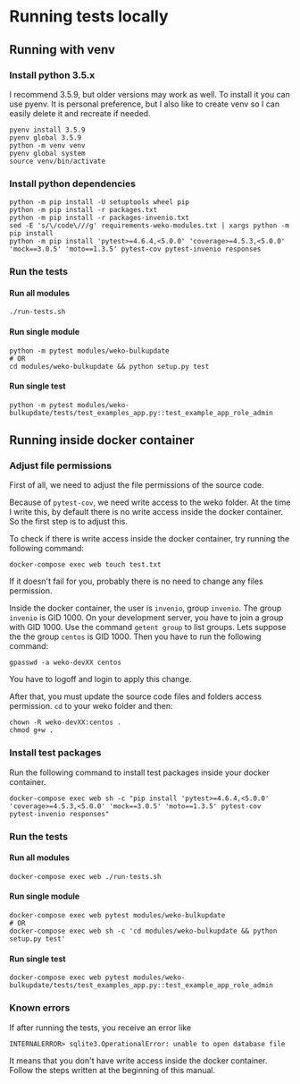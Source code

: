 # Running tests locally

## Running with venv

### Install python 3.5.x

I recommend 3.5.9, but older versions may work as well.
To install it you can use pyenv.
It is personal preference,
but I also like to create venv so I can easily delete it and recreate if needed.

```shell
pyenv install 3.5.9
pyenv global 3.5.9
python -m venv venv
pyenv global system
source venv/bin/activate
```

### Install python dependencies

```shell
python -m pip install -U setuptools wheel pip
python -m pip install -r packages.txt
python -m pip install -r packages-invenio.txt
sed -E 's/\/code\///g' requirements-weko-modules.txt | xargs python -m pip install
python -m pip install 'pytest>=4.6.4,<5.0.0' 'coverage>=4.5.3,<5.0.0' 'mock==3.0.5' 'moto==1.3.5' pytest-cov pytest-invenio responses
```

### Run the tests

#### Run all modules

```shell
./run-tests.sh
```

#### Run single module

```shell
python -m pytest modules/weko-bulkupdate
# OR
cd modules/weko-bulkupdate && python setup.py test
```

#### Run single test

```shell
python -m pytest modules/weko-bulkupdate/tests/test_examples_app.py::test_example_app_role_admin
```

## Running inside docker container

### Adjust file permissions

First of all,
we need to adjust the file permissions of the source code.

Because of `pytest-cov`,
we need write access to the weko folder.
At the time I write this,
by default there is no write access inside the docker container.
So the first step is to adjust this.

To check if there is write access inside the docker container,
try running the following command:

```shell
docker-compose exec web touch test.txt
```

If it doesn't fail for you,
probably there is no need to change any files permission.

Inside the docker container,
the user is `invenio`, group `invenio`.
The group `invenio` is GID 1000.
On your development server,
you have to join a group with GID 1000.
Use the command `getent group` to list groups.
Lets suppose the the group `centos` is GID 1000.
Then you have to run the following command:

```shell
gpasswd -a weko-devXX centos
```

You have to logoff and login to apply this change.

After that,
you must update the source code files and folders access permission.
`cd` to your weko folder and then:

```shell
chown -R weko-devXX:centos .
chmod g+w .
```

### Install test packages

Run the following command to install test packages inside your docker container.

```shell
docker-compose exec web sh -c "pip install 'pytest>=4.6.4,<5.0.0' 'coverage>=4.5.3,<5.0.0' 'mock==3.0.5' 'moto==1.3.5' pytest-cov pytest-invenio responses"
```

### Run the tests

#### Run all modules

```shell
docker-compose exec web ./run-tests.sh
```

#### Run single module

```shell
docker-compose exec web pytest modules/weko-bulkupdate
# OR
docker-compose exec web sh -c 'cd modules/weko-bulkupdate && python setup.py test'
```

#### Run single test

```shell
docker-compose exec web pytest modules/weko-bulkupdate/tests/test_examples_app.py::test_example_app_role_admin
```

### Known errors

If after running the tests,
you receive an error like

```
INTERNALERROR> sqlite3.OperationalError: unable to open database file
```

It means that you don't have write access inside the docker container.
Follow the steps written at the beginning of this manual.
